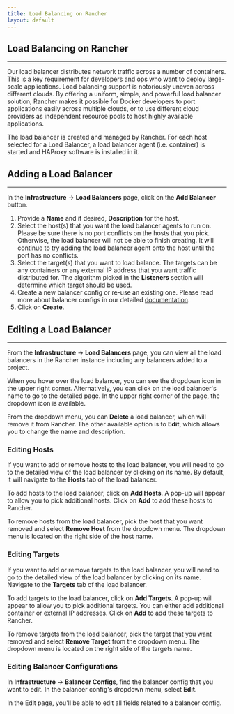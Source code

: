 ```yaml
---
title: Load Balancing on Rancher
layout: default
---
```


## Load Balancing on Rancher
---

Our load balancer distributes network traffic across a number of containers. This is a key requirement for developers and ops who want to deploy large-scale applications. Load balancing support is notoriously uneven across different clouds. By offering a uniform, simple, and powerful load balancer solution, Rancher makes it possible for Docker developers to port applications easily across multiple clouds, or to use different cloud providers as independent resource pools to host highly available applications.

The load balancer is created and managed by Rancher. For each host selected for a Load Balancer, a load balancer agent (i.e. container) is started and HAProxy software is installed in it. 

## Adding a Load Balancer
---

In the **Infrastructure** -> **Load Balancers** page, click on the **Add Balancer** button. 

1. Provide a **Name** and if desired, **Description** for the host.
2. Select the host(s) that you want the load balancer agents to run on. Please be sure there is no port conflicts on the hosts that you pick. Otherwise, the load balancer will not be able to finish creating. It will continue to try adding the load balancer agent onto the host until the port has no conflicts.
3. Select the target(s) that you want to load balance. The targets can be any containers or any external IP address that you want traffic distributed for. The algorithm picked in the **Listeners** section will determine which target should be used. 
4. Create a new balancer config or re-use an existing one. Please read more about balancer configs in our detailed [documentation]({{site.baseurl}}/docs/infrastructure/balancer-configs).
5. Click on **Create**.


## Editing a Load Balancer
---

From the **Infrastructure** -> **Load Balancers** page, you can view all the load balancers in the Rancher instance including any balancers added to a project. 

When you hover over the load balancer, you can see the dropdown icon in the upper right corner. Alternatively, you can click on the load balancer's name to go to the detailed page. In the upper right corner of the page, the dropdown icon is available.

From the dropdown menu, you can **Delete** a load balancer, which will remove it from Rancher. The other available option is to **Edit**, which allows you to change the name and description.

### Editing Hosts 

If you want to add or remove hosts to the load balancer, you will need to go to the detailed view of the load balancer by clicking on its name. By default, it will navigate to the **Hosts** tab of the load balancer.

To add hosts to the load balancer, click on **Add Hosts**. A pop-up will appear to allow you to pick additional hosts. Click on **Add** to add these hosts to Rancher.

To remove hosts from the load balancer, pick the host that you want removed and select **Remove Host** from the dropdown menu. The dropdown menu is located on the right side of the host name.

### Editing Targets

If you want to add or remove targets to the load balancer, you will need to go to the detailed view of the load balancer by clicking on its name. Navigate to the **Targets** tab of the load balancer.

To add targets to the load balancer, click on **Add Targets**. A pop-up will appear to allow you to pick additional targets. You can either add additional container or external IP addresses. Click on **Add** to add these targets to Rancher.

To remove targets from the load balancer, pick the target that you want removed and select **Remove Target** from the dropdown menu. The dropdown menu is located on the right side of the targets name.

### Editing Balancer Configurations

In **Infrastructure** -> **Balancer Configs**, find the balancer config that you want to edit. In the balancer config's dropdown menu, select **Edit**. 

In the Edit page, you'll be able to edit all fields related to a balancer config. 